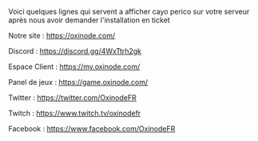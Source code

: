 Voici quelques lignes qui servent a afficher cayo perico sur votre serveur après nous avoir demander l'installation en ticket 

Notre site : https://oxinode.com/

Discord : https://discord.gg/4WxTtrh2gk

Espace Client : https://my.oxinode.com/

Panel de jeux :  https://game.oxinode.com/

Twitter : https://twitter.com/OxinodeFR

Twitch : https://www.twitch.tv/oxinodefr

Facebook : https://www.facebook.com/OxinodeFR
